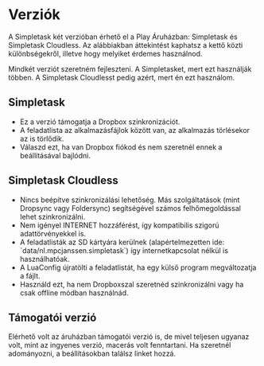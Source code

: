 Verziók
========

A Simpletask két verzióban érhető el a Play Áruházban: Simpletask és Simpletask Cloudless. Az
alábbiakban áttekintést kaphatsz a kettő közti különbségekről, illetve hogy melyiket érdemes
használnod.

Mindkét verziót szeretném fejleszteni. A Simpletasket, mert ezt használják többen. A Simpletask
Cloudlesst pedig azért, mert én ezt használom.

Simpletask
----------

- Ez a verzió támogatja a Dropbox szinkronizációt.
- A feladatlista az alkalmazásfájlok között van, az alkalmazás törlésekor az is törlődik.
- Válaszd ezt, ha van Dropbox fiókod és nem szeretnél ennek a beállításával bajlódni.

Simpletask Cloudless
--------------------

- Nincs beépítve szinkronizálási lehetőség. Más szolgáltatások (mint Dropsync vagy Foldersync)
  segítségével számos felhőmegoldással lehet szinkronizálni.
- Nem igényel INTERNET hozzáférést, így kompatibilis szigorú adattörvényekkel is.
- A feladatlisták az SD kártyára kerülnek (alapértelmezetten ide: \`data/nl.mpcjanssen.simpletask\`)
  így internetkapcsolat nélkül is használhatóak.
- A LuaConfig újratölti a feladatlistát, ha egy külső program megváltozatja a fájlt.
- Használd ezt, ha nem Dropboxszal szeretnéd szinkronizálni vagy ha csak offline módban használnád.

Támogatói verzió
---------------

Elérhető volt az áruházban támogatói verzió is, de mivel teljesen ugyanaz volt, mint az ingyenes
verzió, macerás volt fenntartani. Ha szeretnél adományozni, a beállításokban találsz linket hozzá.
